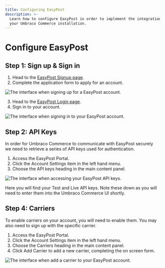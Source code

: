 ```yaml
---
title: Configuring EasyPost
description: >-
  Learn how to configure EasyPost in order to implement the integration with
  your Umbraco Commerce installation.
---
```


# Configure EasyPost

## Step 1: Sign up & Sign in

1. Head to the [EasyPost Signup page](https://www.easypost.com/signup).
2. Complete the application form to apply for an account.

![The interface when signing up for a EasyPost account.](../media/easypost\_signup.png)

3. Head to the [EasyPost Login page](https://www.easypost.com/login).
4. Sign in to your account.

![The interface when signing in to your EasyPost account.](../media/easypost\_login.png)

## Step 2: API Keys

In order for Umbraco Commerce to communicate with EasyPost securely we need to retrieve a series of API keys used for authentication.

1. Access the EasyPost Portal.
2. Click the Account Settings item in the left hand menu.
3. Choose the API keys heading in the main content panel.

![The interface when accessing your EasyPost API keys.](../media/easypost\_apikeys.png)

Here you will find your Test and Live API keys. Note these down as you will need to enter them into the Umbraco Commerce UI shortly.

## Step 4: Carriers

To enable carriers on your account, you will need to enable them. You may also need to sign up with the specific carrier.

1. Access the EasyPost Portal.
2. Click the Account Settings item in the left hand menu.
3. Choose the Carriers heading in the main content panel.
4. Click Add Carrier to add a new carrier, completing the on screen form.

![The interface when add a carrier to your EasyPost account.](../media/easypost\_carriers.png)

